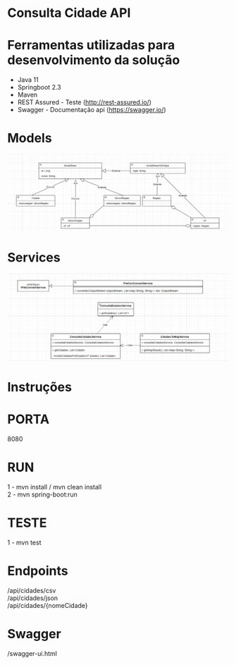 # Consulta Cidade API

# Ferramentas utilizadas para desenvolvimento da solução 

* Java 11
* Springboot 2.3
* Maven
* REST Assured - Teste (http://rest-assured.io/)
* Swagger - Documentação api (https://swagger.io/)


# Models

<img src="docs/models_diagrama.PNG" raw=true style="margin-right: 10px;"/>

# Services

<img src="docs/servicos_diagrama.PNG" raw=true style="margin-right: 10px;"/>

# Instruções

# PORTA

8080

# RUN

1 - mvn install / mvn clean install<br/>
2 - mvn spring-boot:run

# TESTE

1 - mvn test

# Endpoints

/api/cidades/csv<br/>
/api/cidades/json<br/>
/api/cidades/{nomeCidade}

# Swagger 

/swagger-ui.html


